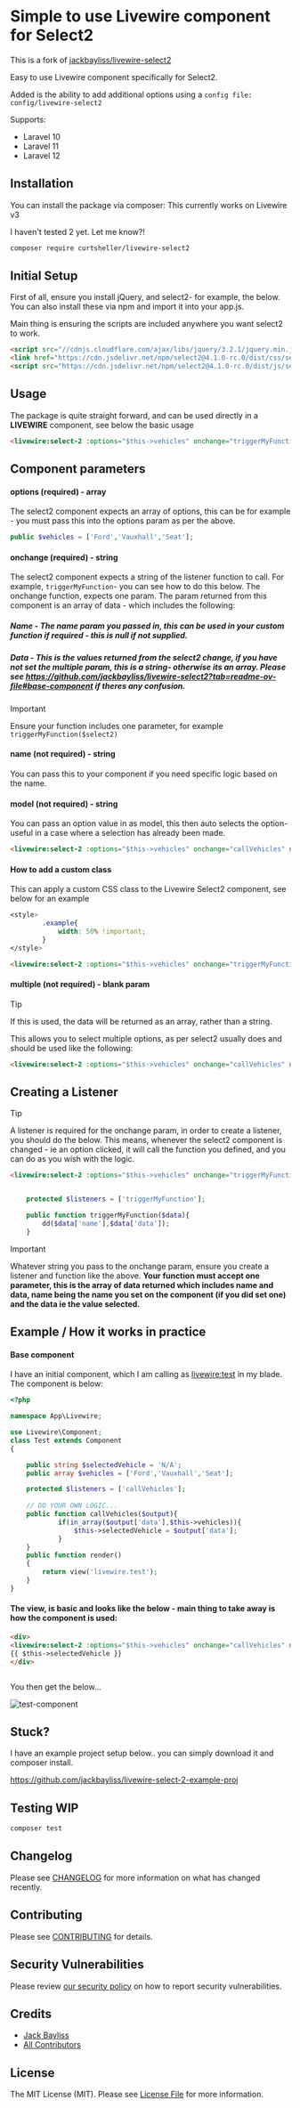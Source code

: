 # Simple to use Livewire component for Select2

This is a fork of [jackbayliss/livewire-select2](https://github.com/jackbayliss/livewire-select2)

Easy to use Livewire component specifically for Select2. 

Added is the ability to add additional options using a `config file: config/livewire-select2`

Supports: 
- Laravel 10
- Laravel 11
- Laravel 12

## Installation

You can install the package via composer:
This currently works on Livewire v3

I haven't tested 2 yet. Let me know?!

```bash
composer require curtsheller/livewire-select2
```
## Initial Setup
First of all, ensure you install jQuery, and select2- for example, the below. You can also install these via npm and import it into your app.js.

Main thing is ensuring the scripts are included anywhere you want select2 to work.

```html
<script src="//cdnjs.cloudflare.com/ajax/libs/jquery/3.2.1/jquery.min.js"></script>
<link href="https://cdn.jsdelivr.net/npm/select2@4.1.0-rc.0/dist/css/select2.min.css" rel="stylesheet" />
<script src="https://cdn.jsdelivr.net/npm/select2@4.1.0-rc.0/dist/js/select2.min.js"></script>
```

## Usage
The package is quite straight forward, and can be used directly in a **LIVEWIRE** component, see below the basic usage
```html
<livewire:select-2 :options="$this->vehicles" onchange="triggerMyFunction" name="vehicles" model="Vauxhall" multiple/>
```

## Component parameters
#### options (required) - array
The select2 component expects an array of options, this can be for example - you must pass this into the options param as per the above.
```php
public $vehicles = ['Ford','Vauxhall','Seat'];
```

#### onchange (required) - string

The select2 component expects a string of the listener function to call. For example, `triggerMyFunction`- you can see how to do this below.
The onchange function, expects one param. The param returned from this component is an array of data - which includes the following:

##### Name - The name param you passed in, this can be used in your custom function if required - this is null if not supplied.
##### Data - This is the values returned from the select2 change, if you have not set the multiple param, this is a string- otherwise its an array. Please see https://github.com/jackbayliss/livewire-select2?tab=readme-ov-file#base-component if theres any confusion.

> [!IMPORTANT]  
> Ensure your function includes one parameter, for example `triggerMyFunction($select2)`

#### name (not required) - string
You can pass this to your component if you need specific logic based on the name.
#### model (not required) - string
You can pass an option value in as model, this then auto selects the option- useful in a case where a selection has already been made.
```html
<livewire:select-2 :options="$this->vehicles" onchange="callVehicles" name="vehicles" model="Vauxhall"/>

```
#### How to add a custom class 
This can apply a custom CSS class to the Livewire Select2 component, see below for an example

```css
<style>
        .example{
            width: 50% !important;
        }
</style>
```

```html
<livewire:select-2 :options="$this->vehicles" onchange="triggerMyFunction" name="vehicles" model="Vauxhall" multiple :class="'example'"/>
```



#### multiple (not required) - blank param    
> [!TIP]
> If this is used, the data will be returned as an array, rather than a string.

This allows you to select multiple options, as per select2 usually does and should be used like the following:
```html
<livewire:select-2 :options="$this->vehicles" onchange="callVehicles" name="vehicles" multiple/>
```

## Creating a Listener
> [!TIP]
> A listener is required for the onchange param, in order to create a listener, you should do the below. This means, whenever the select2 component is changed - ie an option clicked, it will call the function you defined, and you can do as you wish with the logic.

```html
<livewire:select-2 :options="$this->vehicles" onchange="triggerMyFunction" name="vehicles"/>
```


```php

    protected $listeners = ['triggerMyFunction'];

    public function triggerMyFunction($data){
        dd($data['name'],$data['data']);
    }

```
> [!IMPORTANT]  
> Whatever string you pass to the onchange param, ensure you create a listener and function like the above. **Your function must accept one parameter, this is the array of data returned which includes name and data, name being the name you set on the component (if you did set one) and the data ie the value selected.**


## Example / How it works in practice
####  Base component
I have an initial component, which I am calling as <livewire:test> in my blade. The component is below:
```php
<?php

namespace App\Livewire;

use Livewire\Component;
class Test extends Component
{

    public string $selectedVehicle = 'N/A';
    public array $vehicles = ['Ford','Vauxhall','Seat'];

    protected $listeners = ['callVehicles'];
    
    // DO YOUR OWN LOGIC...
    public function callVehicles($output){
            if(in_array($output['data'],$this->vehicles)){
                $this->selectedVehicle = $output['data'];
            }
    }
    public function render()
    {
        return view('livewire.test');
    }
}

```
####  The view, is basic and looks like the below - main thing to take away is how the component is used:
```html
<div>
<livewire:select-2 :options="$this->vehicles" onchange="callVehicles" name="vehicles"/>
{{ $this->selectedVehicle }}
</div>



```
You then get the below...

![test-component](https://github.com/jackbayliss/livewire-select2/assets/13621738/1fb1dfaf-cc1d-44b5-82a5-4cff50e7b679)

## Stuck?
I have an example project setup below.. you can simply download it and composer install. 


https://github.com/jackbayliss/livewire-select-2-example-proj

## Testing WIP

```bash
composer test
```

## Changelog

Please see [CHANGELOG](CHANGELOG.md) for more information on what has changed recently.

## Contributing

Please see [CONTRIBUTING](CONTRIBUTING.md) for details.

## Security Vulnerabilities

Please review [our security policy](../../security/policy) on how to report security vulnerabilities.

## Credits

- [Jack Bayliss](https://github.com/jackbayliss)
- [All Contributors](../../contributors)

## License

The MIT License (MIT). Please see [License File](LICENSE.md) for more information.
